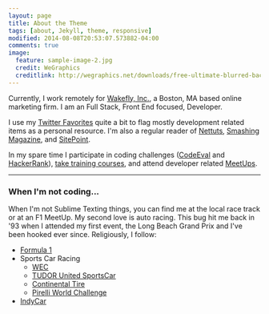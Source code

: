 ```yaml
---
layout: page
title: About the Theme
tags: [about, Jekyll, theme, responsive]
modified: 2014-08-08T20:53:07.573882-04:00
comments: true
image:
  feature: sample-image-2.jpg
  credit: WeGraphics
  creditlink: http://wegraphics.net/downloads/free-ultimate-blurred-background-pack/
---
```


Currently, I work remotely for [Wakefly, Inc.](http://www.wakefly.com/), a Boston, MA based online marketing firm. I am an Full Stack, Front End focused, Developer.

I use my [Twitter Favorites](https://twitter.com/greggnakamura/favorites) quite a bit to flag mostly development related items as a personal resource. I'm also a regular reader of [Nettuts](https://code.tutsplus.com/), [Smashing Magazine](http://www.smashingmagazine.com/), and [SitePoint](http://www.sitepoint.com/).

In my spare time I participate in coding challenges ([CodeEval](https://www.codeeval.com/) and [HackerRank](https://www.hackerrank.com/)), [take training courses](http://www.pluralsight.com/), and attend developer related [MeetUps](http://www.meetup.com/find/events/?allMeetups=false&keywords=web+development&radius=50&userFreeform=Los+Angeles%2C+CA&mcId=z90001&mcName=Los+Angeles%2C+CA&eventFilter=mysugg).

---

### When I'm not coding...
When I'm not Sublime Texting things, you can find me at the local race track or at an F1 MeetUp. My second love is auto racing. This bug hit me back in '93 when I attended my first event, the Long Beach Grand Prix and I've been hooked ever since. Religiously, I follow:

* [Formula 1](https://www.formula1.com/)
* Sports Car Racing
    * [WEC](http://www.fiawec.com/)
    * [TUDOR United SportsCar](http://www.imsa.com/series/united-sportscar)
    * [Continental Tire](http://www.imsa.com/series/sportscar-challenge)
    * [Pirelli World Challenge](http://www.world-challenge.com/)
* [IndyCar](http://www.indycar.com/)

